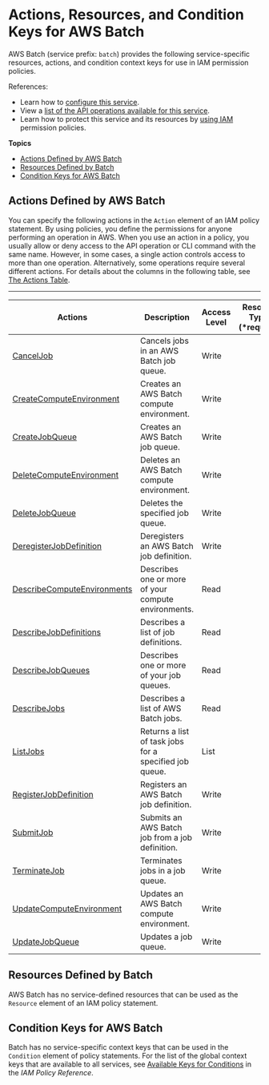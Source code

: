 # Actions, Resources, and Condition Keys for AWS Batch<a name="list_awsbatch"></a>

AWS Batch \(service prefix: `batch`\) provides the following service\-specific resources, actions, and condition context keys for use in IAM permission policies\.

References:
+ Learn how to [configure this service](https://docs.aws.amazon.com/batch/latest/userguide/)\.
+ View a [list of the API operations available for this service](https://docs.aws.amazon.com/batch/latest/APIReference/)\.
+ Learn how to protect this service and its resources by [using IAM](https://docs.aws.amazon.com/batch/latest/userguide/IAM_policies.html) permission policies\.

**Topics**
+ [Actions Defined by AWS Batch](#awsbatch-actions-as-permissions)
+ [Resources Defined by Batch](#awsbatch-resources-for-iam-policies)
+ [Condition Keys for AWS Batch](#awsbatch-policy-keys)

## Actions Defined by AWS Batch<a name="awsbatch-actions-as-permissions"></a>

You can specify the following actions in the `Action` element of an IAM policy statement\. By using policies, you define the permissions for anyone performing an operation in AWS\. When you use an action in a policy, you usually allow or deny access to the API operation or CLI command with the same name\. However, in some cases, a single action controls access to more than one operation\. Alternatively, some operations require several different actions\. For details about the columns in the following table, see [The Actions Table](reference_policies_actions-resources-contextkeys.md#actions_table)\.


****  

| Actions | Description | Access Level | Resource Types \(\*required\) | Condition Keys | Dependent Actions | 
| --- | --- | --- | --- | --- | --- | 
|   [ CancelJob ](https://docs.aws.amazon.com/batch/latest/APIReference/API_CancelJob.html)  | Cancels jobs in an AWS Batch job queue\. | Write |  |  |  | 
|   [ CreateComputeEnvironment ](https://docs.aws.amazon.com/batch/latest/APIReference/API_CreateComputeEnvironment.html)  | Creates an AWS Batch compute environment\. | Write |  |  |  | 
|   [ CreateJobQueue ](https://docs.aws.amazon.com/batch/latest/APIReference/API_CreateJobQueue.html)  | Creates an AWS Batch job queue\. | Write |  |  |  | 
|   [ DeleteComputeEnvironment ](https://docs.aws.amazon.com/batch/latest/APIReference/API_DeleteComputeEnvironment.html)  | Deletes an AWS Batch compute environment\. | Write |  |  |  | 
|   [ DeleteJobQueue ](https://docs.aws.amazon.com/batch/latest/APIReference/API_DeleteJobQueue.html)  | Deletes the specified job queue\. | Write |  |  |  | 
|   [ DeregisterJobDefinition ](https://docs.aws.amazon.com/batch/latest/APIReference/API_DeregisterJobDefinition.html)  | Deregisters an AWS Batch job definition\. | Write |  |  |  | 
|   [ DescribeComputeEnvironments ](https://docs.aws.amazon.com/batch/latest/APIReference/API_DescribeComputeEnvironments.html)  | Describes one or more of your compute environments\. | Read |  |  |  | 
|   [ DescribeJobDefinitions ](https://docs.aws.amazon.com/batch/latest/APIReference/API_DescribeJobDefinitions.html)  | Describes a list of job definitions\. | Read |  |  |  | 
|   [ DescribeJobQueues ](https://docs.aws.amazon.com/batch/latest/APIReference/API_DescribeJobQueues.html)  | Describes one or more of your job queues\. | Read |  |  |  | 
|   [ DescribeJobs ](https://docs.aws.amazon.com/batch/latest/APIReference/API_DescribeJobs.html)  | Describes a list of AWS Batch jobs\. | Read |  |  |  | 
|   [ ListJobs ](https://docs.aws.amazon.com/batch/latest/APIReference/API_ListJobs.html)  | Returns a list of task jobs for a specified job queue\. | List |  |  |  | 
|   [ RegisterJobDefinition ](https://docs.aws.amazon.com/batch/latest/APIReference/API_RegisterJobDefinition.html)  | Registers an AWS Batch job definition\. | Write |  |  |  | 
|   [ SubmitJob ](https://docs.aws.amazon.com/batch/latest/APIReference/API_SubmitJob.html)  | Submits an AWS Batch job from a job definition\. | Write |  |  |  | 
|   [ TerminateJob ](https://docs.aws.amazon.com/batch/latest/APIReference/API_TerminateJob.html)  | Terminates jobs in a job queue\. | Write |  |  |  | 
|   [ UpdateComputeEnvironment ](https://docs.aws.amazon.com/batch/latest/APIReference/API_UpdateComputeEnvironment.html)  | Updates an AWS Batch compute environment\. | Write |  |  |  | 
|   [ UpdateJobQueue ](https://docs.aws.amazon.com/batch/latest/APIReference/API_UpdateJobQueue.html)  | Updates a job queue\. | Write |  |  |  | 

## Resources Defined by Batch<a name="awsbatch-resources-for-iam-policies"></a>

AWS Batch has no service\-defined resources that can be used as the `Resource` element of an IAM policy statement\.

## Condition Keys for AWS Batch<a name="awsbatch-policy-keys"></a>

Batch has no service\-specific context keys that can be used in the `Condition` element of policy statements\. For the list of the global context keys that are available to all services, see [Available Keys for Conditions](reference_policies_condition-keys.html#AvailableKeys) in the *IAM Policy Reference*\.